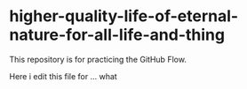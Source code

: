 # higher-quality-life-of-eternal-nature-for-all-life-and-thing
This repository is for practicing the GitHub Flow.

Here i edit this file for ... what
